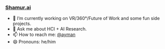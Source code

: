 ### [Shamur.ai](https://shamur.ai)

- 🔭 I’m currently working on VR/360°/Future of Work and some fun side projects.
- 💬 Ask me about HCI + AI Research.
- 📫 How to reach me: [@ayman](https://twitter.com/ayman)
- 😄 Pronouns: he/him

<!--
**ayman/ayman** is a ✨ _special_ ✨ repository because its `README.md` (this file) appears on your GitHub profile.

Here are some ideas to get you started:

- 🔭 I’m currently working on ...
- 🌱 I’m currently learning ...
- 👯 I’m looking to collaborate on ...
- 🤔 I’m looking for help with ...
- 💬 Ask me about ...
- 📫 How to reach me: ...
- 😄 Pronouns: ...
- ⚡ Fun fact: ...
-->
